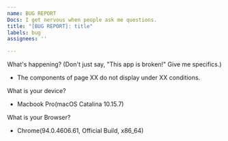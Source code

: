 ```yaml
---
name: BUG REPORT
Docs: I get nervous when people ask me questions.
title: "[BUG REPORT]: title"
labels: bug
assignees: ''

---
```


What's happening? (Don't just say, "This app is broken!" Give me specifics.)
- The components of page XX do not display under XX conditions.

What is your device?
- Macbook Pro(macOS Catalina 10.15.7)

What is your Browser?
- Chrome(94.0.4606.61, Official Build, x86_64)